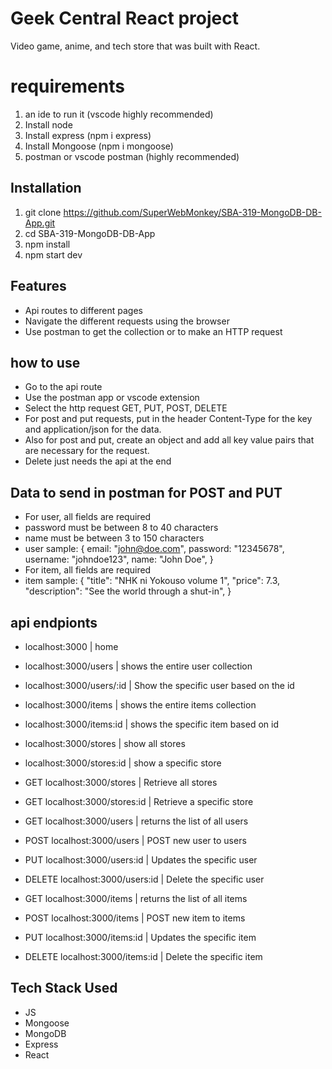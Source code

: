 # Geek Central React project

Video game, anime, and tech store that was built with React.

# requirements

1. an ide to run it (vscode highly recommended)
2. Install node
3. Install express (npm i express)
4. Install Mongoose (npm i mongoose)
5. postman or vscode postman (highly recommended)

## Installation

1. git clone https://github.com/SuperWebMonkey/SBA-319-MongoDB-DB-App.git
2. cd SBA-319-MongoDB-DB-App
3. npm install
4. npm start dev

## Features

- Api routes to different pages
- Navigate the different requests using the browser
- Use postman to get the collection or to make an HTTP request

## how to use

- Go to the api route
- Use the postman app or vscode extension
- Select the http request GET, PUT, POST, DELETE
- For post and put requests, put in the header Content-Type for the key and
  application/json for the data.
- Also for post and put, create an object and add all key value pairs that
  are necessary for the request.
- Delete just needs the api at the end

## Data to send in postman for POST and PUT

- For user, all fields are required
- password must be between 8 to 40 characters
- name must be between 3 to 150 characters
- user sample:
  {
  email: "john@doe.com",
  password: "12345678",
  username: "johndoe123",
  name: "John Doe",
  }
- For item, all fields are required
- item sample:
  {
  "title": "NHK ni Yokouso volume 1",
  "price": 7.3,
  "description": "See the world through a shut-in",
  }

## api endpionts

- localhost:3000 | home
- localhost:3000/users | shows the entire user collection
- localhost:3000/users/:id | Show the specific user based on the id
- localhost:3000/items | shows the entire items collection
- localhost:3000/items:id | shows the specific item based on id
- localhost:3000/stores | show all stores
- localhost:3000/stores:id | show a specific store

- GET localhost:3000/stores | Retrieve all stores
- GET localhost:3000/stores:id | Retrieve a specific store

- GET localhost:3000/users | returns the list of all users
- POST localhost:3000/users | POST new user to users
- PUT localhost:3000/users:id | Updates the specific user
- DELETE localhost:3000/users:id | Delete the specific user

- GET localhost:3000/items | returns the list of all items
- POST localhost:3000/items | POST new item to items
- PUT localhost:3000/items:id | Updates the specific item
- DELETE localhost:3000/items:id | Delete the specific item

## Tech Stack Used

- JS
- Mongoose
- MongoDB
- Express
- React
